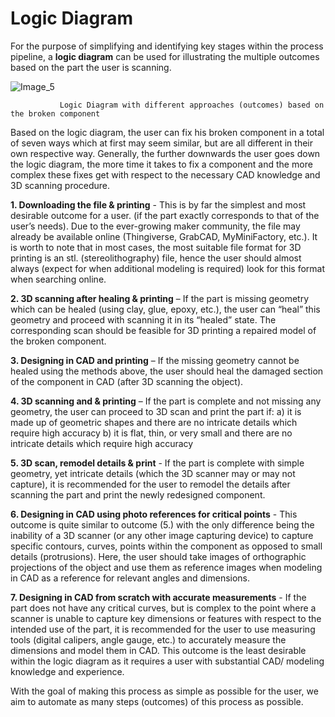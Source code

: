 # Logic Diagram

For the purpose of simplifying and identifying key stages within the process pipeline, a **logic diagram** can be used for illustrating the multiple outcomes based on the part the user is scanning.

![Image_5](https://github.com/user-attachments/assets/72062547-dde7-4f30-a5ba-1483ffd4ee2b)

               Logic Diagram with different approaches (outcomes) based on the broken component 

Based on the logic diagram, the user can fix his broken component in a total of seven ways which at first may seem similar, but are all different in their own respective way. Generally, the further downwards the user goes down the logic diagram, the more time it takes to fix a component and the more complex these fixes get with respect to the necessary CAD knowledge and 3D scanning procedure.

**1. Downloading the file & printing** - This is by far the simplest and most desirable outcome for a user. (if the part exactly corresponds to that of the user’s needs). Due to the ever-growing maker community, the file may already be available online (Thingiverse, GrabCAD, MyMiniFactory, etc.). It is worth to note that in most cases, the most suitable file format for 3D printing is an stl. (stereolithography) file, hence the user should almost always (expect for when additional modeling is required) look for this format when searching online.

**2. 3D scanning after healing & printing** – If the part is missing geometry which can be healed (using clay, glue, epoxy, etc.), the user can “heal” this geometry and proceed with scanning it in its “healed” state. The corresponding scan should be feasible for 3D printing a repaired model of the broken component. 

**3. Designing in CAD and printing** – If the missing geometry cannot be healed using the methods above, the user should heal the damaged section of the component in CAD (after 3D scanning the object). 

**4. 3D scanning and & printing**  – If the part is complete and not missing any geometry, the user can proceed to 3D scan and print the part if:
a)	it is made up of geometric shapes and there are no intricate details which require high accuracy
b)	it is flat, thin, or very small and there are no intricate details which require high accuracy 


**5.	3D scan, remodel details & print** - If the part is complete with simple geometry, yet intricate details (which the 3D scanner may or may not capture), it is recommended for the user to remodel the details after scanning the part and print the newly redesigned component.

**6.	Designing in CAD using photo references for critical points** - This outcome is quite similar to outcome (5.) with the only difference being the inability of a 3D scanner (or any other image capturing device) to capture specific contours, curves, points within the component as opposed to small details (protrusions). Here, the user should take images of orthographic projections  of the object and use them as reference images when modeling in CAD as a reference for relevant angles and dimensions.

**7.	Designing in CAD from scratch with accurate measurements** - If the part does not have any critical curves, but is complex to the point where a scanner is unable to capture key dimensions or features with respect to the intended use of the part, it is recommended for the user to use measuring tools (digital calipers, angle gauge, etc.) to accurately measure the dimensions and model them in CAD. This outcome is the least desirable within the logic diagram as it requires a user with substantial CAD/ modeling knowledge and experience. 

With the goal of making this process as simple as possible for the user, we aim to automate as many steps (outcomes) of this process as possible.
